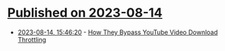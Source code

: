 # [Published on 2023-08-14](index.md)

* [2023-08-14, 15:46:20](https://lobste.rs/s/jwjmup/how_they_bypass_youtube_video_download) - [How They Bypass YouTube Video Download Throttling](https://blog.0x7d0.dev/history/how-they-bypass-youtube-video-download-throttling/)
